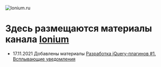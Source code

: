 ![Ionium.ru](https://github.com/Mamedov-Vladislav/Ionium.youtube/blob/main/Ionium.ru.svg)

# Здесь размещаются материалы канала [Ionium](https://www.youtube.com/channel/UCI3rCYuuQzZZqCdqPF4_jAw)

 - 17.11.2021 Добавлены материалы [Разработка jQuery-плагинов #1. Всплывающие уведомления](https://youtu.be/SSJ2tYJpOs0)
 
